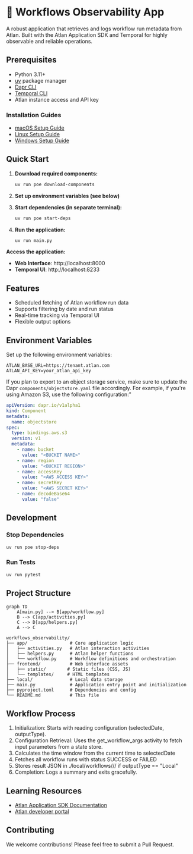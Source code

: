# 📡 Workflows Observability App

A robust application that retrieves and logs workflow run metadata from Atlan. Built with the Atlan Application SDK and Temporal for highly observable and reliable operations.

## Prerequisites

- Python 3.11+
- [uv](https://docs.astral.sh/uv/) package manager
- [Dapr CLI](https://docs.dapr.io/getting-started/install-dapr-cli/)
- [Temporal CLI](https://docs.temporal.io/cli)
- Atlan instance access and API key

### Installation Guides
- [macOS Setup Guide](https://github.com/atlanhq/application-sdk/blob/main/docs/docs/setup/MAC.md)
- [Linux Setup Guide](https://github.com/atlanhq/application-sdk/blob/main/docs/docs/setup/LINUX.md)  
- [Windows Setup Guide](https://github.com/atlanhq/application-sdk/blob/main/docs/docs/setup/WINDOWS.md)

## Quick Start


1. **Download required components:**
   ```bash
   uv run poe download-components
   ```

2. **Set up environment variables (see below)**

3. **Start dependencies (in separate terminal):**
   ```bash
   uv run poe start-deps
   ```

4. **Run the application:**
   ```bash
   uv run main.py
   ```

**Access the application:**
- **Web Interface**: http://localhost:8000
- **Temporal UI**: http://localhost:8233

## Features

- Scheduled fetching of Atlan workflow run data
- Supports filtering by date and run status
- Real-time tracking via Temporal UI
- Flexible output options

## Environment Variables

Set up the following environment variables:
```env
ATLAN_BASE_URL=https://tenant.atlan.com
ATLAN_API_KEY=your_atlan_api_key
```

If you plan to export to an object storage service, make sure to update the Dapr `components/objectstore.yaml` file accordingly. For example, if you're using Amazon S3, use the following configuration:"
```yaml
apiVersion: dapr.io/v1alpha1
kind: Component
metadata:
  name: objectstore
spec:
  type: bindings.aws.s3
  version: v1
  metadata:
    - name: bucket
      value: "<BUCKET NAME>"
    - name: region
      value: "<BUCKET REGION>"
    - name: accessKey
      value: "<AWS ACCESS KEY>"
    - name: secretKey
      value: "<AWS SECRET KEY>"
    - name: decodeBase64
      value: "false"
```

## Development

### Stop Dependencies
```bash
uv run poe stop-deps
```

### Run Tests
```bash
uv run pytest
```

## Project Structure

```mermaid
graph TD
    A[main.py] --> B[app/workflow.py]
    B --> C[app/activities.py]
    C --> D[app/helpers.py]
    A --> C
```

```
workflows_observability/
├── app/                # Core application logic
│   ├── activities.py   # Atlan interaction activities
│   ├── helpers.py      # Atlan helper functions
│   └── workflow.py     # Workflow definitions and orchestration
├── frontend/           # Web interface assets
│   ├── static/        # Static files (CSS, JS)
│   └── templates/     # HTML templates
├── local/              # Local data storage
├── main.py             # Application entry point and initialization
├── pyproject.toml      # Dependencies and config
└── README.md           # This file
```

## Workflow Process
1. Initialization: Starts with reading configuration (selectedDate, outputType).
2. Configuration Retrieval: Uses the get_workflow_args activity to fetch input parameters from a state store.
3. Calculates the time window from the current time to selectedDate
4. Fetches all workflow runs with status SUCCESS or FAILED
5. Stores result JSON in ./local/workflows/<date>/<status>/ if outputType == "Local"
6. Completion: Logs a summary and exits gracefully.

## Learning Resources

- [Atlan Application SDK Documentation](https://github.com/atlanhq/application-sdk/tree/main/docs)
- [Atlan developer portal](https://developer.atlan.com)

## Contributing

We welcome contributions! Please feel free to submit a Pull Request.